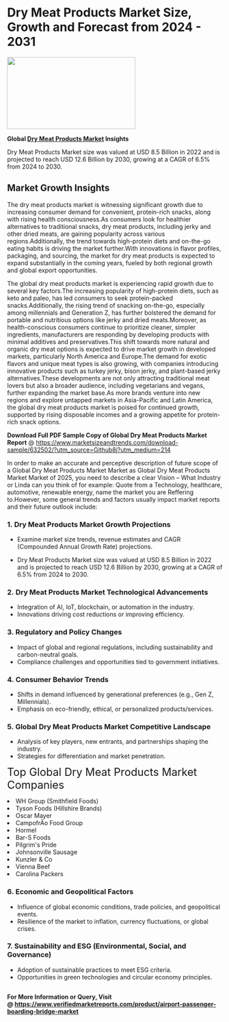 <H1>Dry Meat Products Market Size, Growth and Forecast from 2024 - 2031</H1><img class="aligncenter size-medium wp-image-584254" src="https://thirdeyenews.in/wp-content/uploads/2024/09/Global-Market-Research-300x168.jpeg" alt="" width="300" height="168" /><p><strong>Global&nbsp;<a href="https://www.marketsizeandtrends.com/download-sample/632502/?utm_source=Github8j?utm_medium=214">Dry Meat Products Market</a> Insights</strong></p><p>Dry Meat Products Market size was valued at USD 8.5 Billion in 2022 and is projected to reach USD 12.6 Billion by 2030, growing at a CAGR of 6.5% from 2024 to 2030.</p><p><h2>Market Growth Insights</h2> <p>The dry meat products market is witnessing significant growth due to increasing consumer demand for convenient, protein-rich snacks, along with rising health consciousness.As consumers look for healthier alternatives to traditional snacks, dry meat products, including jerky and other dried meats, are gaining popularity across various regions.Additionally, the trend towards high-protein diets and on-the-go eating habits is driving the market further.With innovations in flavor profiles, packaging, and sourcing, the market for dry meat products is expected to expand substantially in the coming years, fueled by both regional growth and global export opportunities.</p> <p>The global dry meat products market is experiencing rapid growth due to several key factors.The increasing popularity of high-protein diets, such as keto and paleo, has led consumers to seek protein-packed snacks.Additionally, the rising trend of snacking on-the-go, especially among millennials and Generation Z, has further bolstered the demand for portable and nutritious options like jerky and dried meats.Moreover, as health-conscious consumers continue to prioritize cleaner, simpler ingredients, manufacturers are responding by developing products with minimal additives and preservatives.This shift towards more natural and organic dry meat options is expected to drive market growth in developed markets, particularly North America and Europe.The demand for exotic flavors and unique meat types is also growing, with companies introducing innovative products such as turkey jerky, bison jerky, and plant-based jerky alternatives.These developments are not only attracting traditional meat lovers but also a broader audience, including vegetarians and vegans, further expanding the market base.As more brands venture into new regions and explore untapped markets in Asia-Pacific and Latin America, the global dry meat products market is poised for continued growth, supported by rising disposable incomes and a growing appetite for protein-rich snack options.</p> <p><span class=""><strong>Download Full PDF Sample Copy of Global Dry Meat Products Market Report</strong> @ <a href="https://www.marketsizeandtrends.com/download-sample/632502/?utm_source=Github8j?utm_medium=214" target="_blank">https://www.marketsizeandtrends.com/download-sample/632502/?utm_source=Github8j?utm_medium=214</a></span></p><p>In order to make an accurate and perceptive description of future scope of a Global&nbsp;Dry Meat Products Market Market as Global&nbsp;Dry Meat Products Market Market of 2025, you need to describe a clear Vision &ndash; What Industry or Linda can you think of for example: Quote from a Technology, healthcare, automotive, renewable energy, name the market you are Reffering to.However, some general trends and factors usually impact market reports and their future outlook include:</p><h3>1.&nbsp;<strong>Dry Meat Products Market Growth Projections</strong></h3><ul><li>Examine market size trends, revenue estimates and CAGR (Compounded Annual Growth Rate) projections.</li><li><p>Dry Meat Products Market size was valued at USD 8.5 Billion in 2022 and is projected to reach USD 12.6 Billion by 2030, growing at a CAGR of 6.5% from 2024 to 2030.</p></li></ul><h3>2.&nbsp;<strong>Dry Meat Products Market Technological Advancements</strong></h3><ul><li>Integration of AI, IoT, blockchain, or automation in the industry.</li><li>Innovations driving cost reductions or improving efficiency.</li></ul><h3>3.&nbsp;<strong>Regulatory and Policy Changes</strong></h3><ul><li>Impact of global and regional regulations, including sustainability and carbon-neutral goals.</li><li>Compliance challenges and opportunities tied to government initiatives.</li></ul><h3>4.&nbsp;<strong>Consumer Behavior Trends</strong></h3><ul><li>Shifts in demand influenced by generational preferences (e.g., Gen Z, Millennials).</li><li>Emphasis on eco-friendly, ethical, or personalized products/services.</li></ul><h3>5.&nbsp;<strong>Global Dry Meat Products Market Competitive Landscape</strong></h3><ul><li>Analysis of key players, new entrants, and partnerships shaping the industry.</li><li>Strategies for differentiation and market penetration.</li></ul><p data-pm-slice="1 1 []"><span style="color: inherit; font-family: inherit; font-size: 25px;">Top Global Dry Meat Products Market Companies</span></p><div class="" data-test-id=""><p><li>WH Group (Smithfield Foods)</li><li> Tyson Foods (Hillshire Brands)</li><li> Oscar Mayer</li><li> CampofrÃ­o Food Group</li><li> Hormel</li><li> Bar-S Foods</li><li> Pilgrim's Pride</li><li> Johnsonville Sausage</li><li> Kunzler & Co</li><li> Vienna Beef</li><li> Carolina Packers</li></p></div><h3>6.&nbsp;<strong>Economic and Geopolitical Factors</strong></h3><ul><li>Influence of global economic conditions, trade policies, and geopolitical events.</li><li>Resilience of the market to inflation, currency fluctuations, or global crises.</li></ul><h3>7.&nbsp;<strong>Sustainability and ESG (Environmental, Social, and Governance)</strong></h3><ul><li>Adoption of sustainable practices to meet ESG criteria.</li><li>Opportunities in green technologies and circular economy principles.</li></ul><h2><strong style="font-size: 14px;">For More Information or Query, Visit @&nbsp;</strong><a style="background-color: #ffffff; font-size: 14px;" href="https://www.marketsizeandtrends.com/report/dry-meat-products-market/" target="_blank">https://www.verifiedmarketreports.com/product/airport-passenger-boarding-bridge-market</a></h2>
